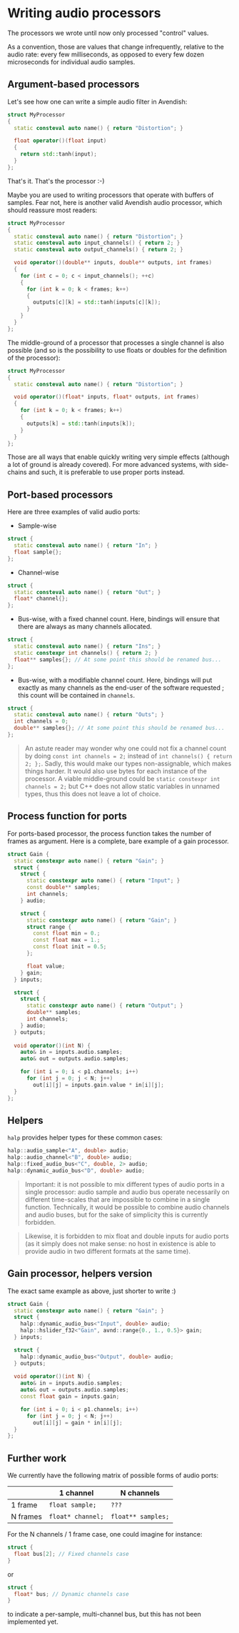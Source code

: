 # Writing audio processors

The processors we wrote until now only processed "control" values.

As a convention, those are values that change infrequently, relative to the audio rate: every few milliseconds, as opposed to every few dozen microseconds for individual audio samples.

## Argument-based processors
Let's see how one can write a simple audio filter in Avendish: 

```cpp
struct MyProcessor
{
  static consteval auto name() { return "Distortion"; }

  float operator()(float input) 
  {
    return std::tanh(input); 
  }
};
```

That's it. That's the processor :-)

Maybe you are used to writing processors that operate with buffers of samples. Fear not, here is another valid Avendish audio processor, which should reassure most readers:

```cpp
struct MyProcessor
{
  static consteval auto name() { return "Distortion"; }
  static consteval auto input_channels() { return 2; }
  static consteval auto output_channels() { return 2; }

  void operator()(double** inputs, double** outputs, int frames)
  {
    for (int c = 0; c < input_channels(); ++c)
    {
      for (int k = 0; k < frames; k++)
      {
        outputs[c][k] = std::tanh(inputs[c][k]);
      }
    }
  }
};
```

The middle-ground of a processor that processes a single channel is also possible (and so is the possibility to use floats or doubles for the definition of the processor):

```cpp
struct MyProcessor
{
  static consteval auto name() { return "Distortion"; }

  void operator()(float* inputs, float* outputs, int frames)
  {
    for (int k = 0; k < frames; k++)
    {
      outputs[k] = std::tanh(inputs[k]);
    }
  }
};
```

Those are all ways that enable quickly writing very simple effects (although a lot of ground is already covered).
For more advanced systems, with side-chains and such, it is preferable to use proper ports instead.

## Port-based processors

Here are three examples of valid audio ports:

* Sample-wise

```cpp
struct {
  static consteval auto name() { return "In"; }
  float sample{};
};
```

* Channel-wise

```cpp
struct {
  static consteval auto name() { return "Out"; }
  float* channel{};
};
```

* Bus-wise, with a fixed channel count. Here, bindings will ensure that there are always as many channels allocated.

```cpp
struct {
  static consteval auto name() { return "Ins"; }
  static constexpr int channels() { return 2; }
  float** samples{}; // At some point this should be renamed bus...
};
```

* Bus-wise, with a modifiable channel count. Here, bindings will put exactly as many channels as the end-user of the software requested ; this count will be contained in `channels`. 

```cpp
struct {
  static consteval auto name() { return "Outs"; }
  int channels = 0;
  double** samples{}; // At some point this should be renamed bus...
};
```

> An astute reader may wonder why one could not fix a channel count by doing `const int channels = 2;` instead of `int channels() { return 2; };`. Sadly, this would make our types non-assignable, which makes things harder. It would also use bytes for each instance of the processor. A viable middle-ground could be `static constexpr int channels = 2;` but C++ does not allow static variables in unnamed types, thus this does not leave a lot of choice.

## Process function for ports

For ports-based processor, the process function takes the number of frames as argument. Here is a complete, bare example of a gain processor. 

```cpp
struct Gain {
  static constexpr auto name() { return "Gain"; }
  struct {
    struct {
      static constexpr auto name() { return "Input"; }
      const double** samples;
      int channels;
    } audio;

    struct {
      static constexpr auto name() { return "Gain"; }
      struct range {
        const float min = 0.;
        const float max = 1.;
        const float init = 0.5;
      };

      float value;
    } gain;
  } inputs;

  struct {
    struct {
      static constexpr auto name() { return "Output"; }
      double** samples;
      int channels;
    } audio;
  } outputs;
  
  void operator()(int N) {
    auto& in = inputs.audio.samples;
    auto& out = outputs.audio.samples;

    for (int i = 0; i < p1.channels; i++) 
      for (int j = 0; j < N; j++) 
        out[i][j] = inputs.gain.value * in[i][j];
  }
};
```

## Helpers

`halp` provides helper types for these common cases: 

```cpp
halp::audio_sample<"A", double> audio;
halp::audio_channel<"B", double> audio;
halp::fixed_audio_bus<"C", double, 2> audio;
halp::dynamic_audio_bus<"D", double> audio;
```

> Important: it is not possible to mix different types of audio ports in a single processor: audio sample and audio bus operate necessarily on different time-scales that are impossible to combine in a single function. Technically, it would be possible to combine audio channels and audio buses, but for the sake of simplicity this is currently forbidden.

> Likewise, it is forbidden to mix float and double inputs for audio ports (as it simply does not make sense: no host in existence is able to provide audio in two different formats at the same time).

## Gain processor, helpers version

The exact same example as above, just shorter to write :)
```cpp
struct Gain {
  static constexpr auto name() { return "Gain"; }
  struct {
    halp::dynamic_audio_bus<"Input", double> audio;
    halp::hslider_f32<"Gain", avnd::range{0., 1., 0.5}> gain;
  } inputs;

  struct {
    halp::dynamic_audio_bus<"Output", double> audio;
  } outputs;
  
  void operator()(int N) {
    auto& in = inputs.audio.samples;
    auto& out = outputs.audio.samples;
    const float gain = inputs.gain;

    for (int i = 0; i < p1.channels; i++) 
      for (int j = 0; j < N; j++) 
        out[i][j] = gain * in[i][j];
  }
};
```


## Further work
We currently have the following matrix of possible forms of audio ports: 

|          | 1 channel         | N channels         |
|----------|-------------------|--------------------|
| 1 frame  | `float sample;`   | `???`              |
| N frames | `float* channel;` | `float** samples;` |

For the N channels / 1 frame case, one could imagine for instance: 

```cpp
struct {
  float bus[2]; // Fixed channels case
}
```

or 

```cpp
struct {
  float* bus; // Dynamic channels case
}
```

to indicate a per-sample, multi-channel bus, but this has not been implemented yet.
